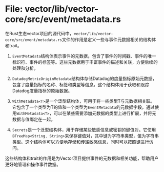 # File: vector/lib/vector-core/src/event/metadata.rs

在Rust生态vector项目的源代码中，`vector/lib/vector-core/src/event/metadata.rs`文件的作用是定义一些与事件元数据相关的结构体和trait。

1. `EventMetadata`结构体表示事件的元数据，包含了事件的时间戳、事件的唯一标识符、事件的标签等。这些元数据用于丰富事件的描述和关联，方便后续的处理和分析。

2. `DatadogMetricOriginMetadata`结构体存储Datadog的度量指标原始元数据，包含了度量指标的名称、标签和类型等信息。这个结构体用于获取和跟踪Datadog度量指标的原始数据。

3. `WithMetadata<T>`是一个泛型结构体，可用于将一些类型T与元数据相关联。它包含了一个类型为T的值和一个类型为`EventMetadata`的元数据字段。通过使用`WithMetadata<T>`，可以在某些需要添加元数据的类型上进行扩展，并将元数据与值绑定在一起。

4. `Secrets`是一个泛型结构体，用于存储某些敏感信息或密钥的键值对。它使用`BTreeMap<String, String>`来保存键值对，其中键为字符串类型，值为字符串类型。这个结构体可以方便地存储和传递敏感信息，同时可以按照键进行访问。

这些结构体和trait的作用是为Vector项目提供事件的元数据和相关功能，帮助用户更好地管理和操作事件数据。


